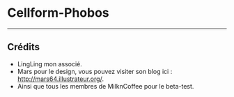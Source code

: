 Cellform-Phobos
================================

---------------
Crédits
---------------

* LingLing mon associé.
* Mars pour le design, vous pouvez visiter son blog ici : http://mars64.illustrateur.org/.
* Ainsi que tous les membres de MilknCoffee pour le beta-test.
